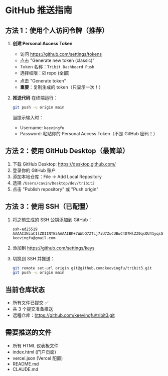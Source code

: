 # GitHub 推送指南

## 方法 1：使用个人访问令牌（推荐）

1. **创建 Personal Access Token**
   - 访问 https://github.com/settings/tokens
   - 点击 "Generate new token (classic)"
   - Token 名称：`Tribit Dashboard Push`
   - 选择权限：☑️ repo (全部)
   - 点击 "Generate token"
   - **重要**：复制生成的 token（只显示一次！）

2. **推送代码**
   在终端运行：
   ```bash
   git push -u origin main
   ```
   
   当提示输入时：
   - Username: `keevingfu`
   - Password: 粘贴你的 Personal Access Token（不是 GitHub 密码！）

## 方法 2：使用 GitHub Desktop（最简单）

1. 下载 GitHub Desktop: https://desktop.github.com/
2. 登录你的 GitHub 账户
3. 添加本地仓库：File → Add Local Repository
4. 选择 `/Users/cavin/Desktop/dev/tribit2`
5. 点击 "Publish repository" 或 "Push origin"

## 方法 3：使用 SSH（已配置）

1. 将之前生成的 SSH 公钥添加到 GitHub：
   ```
   ssh-ed25519 AAAAC3NzaC1lZDI1NTE5AAAAIBK+7WWbQ7ZTLj7iU7ZuCUBwC4D7HlZZ0qsQU41yqsG1 keevingfu@gmail.com
   ```
   
2. 添加到 https://github.com/settings/keys

3. 切换到 SSH 并推送：
   ```bash
   git remote set-url origin git@github.com:keevingfu/tribit3.git
   git push -u origin main
   ```

## 当前仓库状态

- 所有文件已提交 ✅
- 共 3 个提交准备推送
- 远程仓库：https://github.com/keevingfu/tribit3.git

## 需要推送的文件

- 所有 HTML 仪表板文件
- index.html (门户页面)
- vercel.json (Vercel 配置)
- README.md
- CLAUDE.md